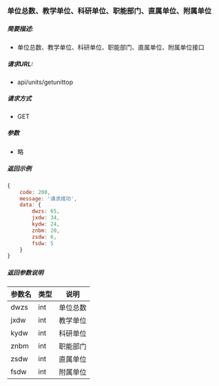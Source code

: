 ### 单位总数、教学单位、科研单位、职能部门、直属单位、附属单位

##### 简要描述:

- 单位总数、教学单位、科研单位、职能部门、直属单位、附属单位接口

##### 请求URL:

- api/units/getunittop

##### 请求方式

- GET

##### 参数

- 略

##### 返回示例

``` javascript
{
    code: 200,
    message: '请求成功',
    data: {
        dwzs: 65,
        jxdw: 34,
        kydw: 24,
        znbm: 20,
        zsdw: 6,
        fsdw: 5
    }
}
```

##### 返回参数说明

|  参数名   |  类型  | 说明  |
|  ----  | ----  | ----  |
| dwzs | int | 单位总数 |
| jxdw | int | 教学单位 |
| kydw | int | 科研单位 |
| znbm | int | 职能部门 |
| zsdw | int | 直属单位 |
| fsdw | int | 附属单位 |
